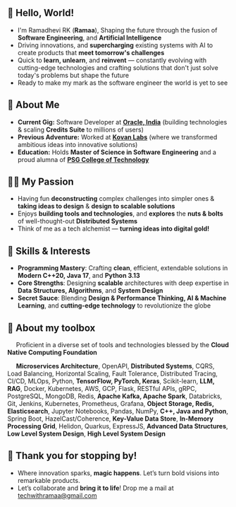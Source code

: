 ## 🐼 Hello, World! 

- I'm Ramadhevi RK (**Ramaa**), Shaping the future through the fusion of **Software Engineering**, and **Artificial Intelligence**
- Driving innovations, and **supercharging** existing systems with AI to create products that **meet tomorrow's challenges**
- Quick to **learn, unlearn**, and **reinvent** — constantly evolving with cutting-edge technologies and crafting solutions that don't just solve today's problems but shape the future
- Ready to make my mark as the software engineer the world is yet to see

## 🥑 About Me

- **Current Gig:** Software Developer at **[Oracle, India](https://oracle.com)** (building technologies & scaling **Credits Suite** to millions of users)
- **Previous Adventure:** Worked at **[Kovan Labs](https://kovanlabs.com)** (where we transformed ambitious ideas into innovative solutions)  
- **Education:** Holds **Master of Science in Software Engineering** and a proud alumna of **[PSG College of Technology](https://www.psgtech.edu/index1.php)**

## 🏄‍♀️ My Passion

- Having fun **deconstructing** complex challenges into simpler ones & **taking ideas to design** & **design to scalable solutions**
- Enjoys **building tools and technologies**, and **explores** the **nuts & bolts** of well-thought-out **Distributed Systems**
- Think of me as a tech alchemist — **turning ideas into digital gold!**

## 🌸 Skills & Interests

- **Programming Mastery**: Crafting **clean**, efficient, extendable solutions in **Modern C++20, Java 17**, and **Python 3.13**
- **Core Strengths**: Designing **scalable** architectures with deep expertise in **Data Structures, Algorithms**, and **System Design**
- **Secret Sauce**: Blending **Design & Performance Thinking, AI & Machine Learning**, and **cutting-edge technology** to revolutionize the globe

## 💼 About my toolbox

&nbsp;&nbsp;&nbsp;&nbsp; Proficient in a diverse set of tools and technologies blessed by the **Cloud Native Computing Foundation**

&nbsp;&nbsp;&nbsp;&nbsp; **Microservices Architecture**, OpenAPI, **Distributed Systems**, CQRS, Load Balancing, Horizontal Scaling, Fault Tolerance, Distributed Tracing, CI/CD, MLOps, Python, **TensorFlow, PyTorch, Keras**, Scikit-learn, **LLM, RAG**, Docker, Kubernetes, AWS, GCP, Flask, RESTful APIs, gRPC, PostgreSQL, MongoDB, Redis, **Apache Kafka, Apache Spark**, Databricks, Git, Jenkins, Kubernetes, Prometheus, Grafana, **Object Storage, Redis, Elasticsearch**, Jupyter Notebooks, Pandas, NumPy, **C++, Java and Python**, Spring Boot, HazelCast/Coherence, **Key-Value Data Store**, **In-Memory Processing Grid**, Helidon, Quarkus, ExpressJS, **Advanced Data Structures**, **Low Level System Design**, **High Level System Design**

## 🚀 Thank you for stopping by!
- Where innovation sparks, **magic happens**. Let’s turn bold visions into remarkable products. 
- Let’s collaborate and **bring it to life**! Drop me a mail at [techwithramaa@gmail.com](mailto:TechWithRamaa@example.com)

